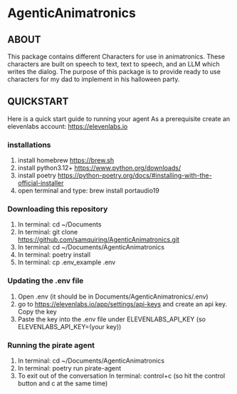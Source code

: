 # AgenticAnimatronics

## ABOUT
This package contains different Characters for use in animatronics. 
These characters are built on speech to text, text to speech, and an LLM which writes the dialog.
The purpose of this package is to provide ready to use characters for my dad to implement in his 
halloween party.

## QUICKSTART
Here is a quick start guide to running your agent
As a prerequisite create an elevenlabs account: https://elevenlabs.io
### installations
1. install homebrew https://brew.sh
2. install python3.12+ https://www.python.org/downloads/
3. install poetry https://python-poetry.org/docs/#installing-with-the-official-installer
4. open terminal and type: brew install portaudio19
### Downloading this repository
1. In terminal: cd ~/Documents
2. In terminal: git clone https://github.com/samquiring/AgenticAnimatronics.git
3. In terminal: cd ~/Documents/AgenticAnimatronics
3. In terminal: poetry install
4. In terminal: cp .env_example .env
### Updating the .env file
1. Open .env (it should be in Documents/AgenticAnimatronics/.env)
2. go to https://elevenlabs.io/app/settings/api-keys and create an api key. Copy the key
3. Paste the key into the .env file under ELEVENLABS_API_KEY (so ELEVENLABS_API_KEY=(your key))
### Running the pirate agent
1. In terminal: cd ~/Documents/AgenticAnimatronics
2. In terminal: poetry run pirate-agent
3. To exit out of the conversation In terminal: control+c (so hit the control button and c at the same time)

